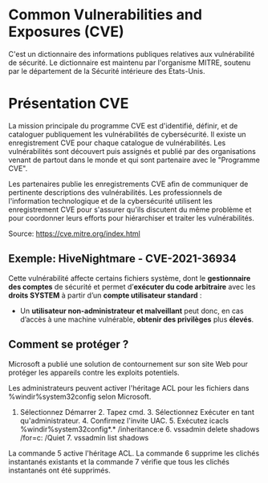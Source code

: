 # Common Vulnerabilities and Exposures (CVE)

C'est un dictionnaire des informations publiques relatives aux vulnérabilité de sécurité.
Le dictionnaire est maintenu par l'organisme MITRE, soutenu par le département de la Sécurité intérieure des États-Unis.


# Présentation CVE

La mission principale du programme CVE est d'identifié, définir, et de cataloguer publiquement les vulnérabilités de cybersécurité. Il existe un enregistrement CVE pour chaque catalogue de vulnérabilités. 
Les vulnérabilités sont découvert puis assignés et publié par des organisations venant de partout dans le monde et qui sont partenaire avec le "Programme CVE".

Les partenaires publie les enregistrements CVE afin de communiquer de pertinente descriptions des vulnérabilités.
Les professionnels de l'information technologique et de la cybersécurité utilisent les enregistrement CVE pour s'assurer qu'ils discutent du même problème et pour coordonner leurs efforts pour hiérarchiser et traiter les vulnérabilités.

Source: https://cve.mitre.org/index.html
 

## Exemple: HiveNightmare - CVE-2021-36934

Cette vulnérabilité affecte certains fichiers système, dont le **gestionnaire des comptes** de sécurité et permet d’**exécuter du code arbitraire** avec les **droits SYSTEM** à partir d’un **compte utilisateur standard** : 

 - Un **utilisateur non-administrateur et malveillant** peut donc, en
   cas d’accès à une machine vulnérable, **obtenir des privilèges** plus
   **élevés**.

## Comment se protéger ?


Microsoft a publié une solution de contournement sur son site Web pour protéger les appareils contre les exploits potentiels.

Les administrateurs peuvent activer l'héritage ACL pour les fichiers dans %windir%system32config selon Microsoft.

   1. Sélectionnez Démarrer
    2.  Tapez cmd.
    3.  Sélectionnez Exécuter en tant qu'administrateur.
    4.  Confirmez l'invite UAC.
    5.  Exécutez icacls %windir%system32config*.* /inheritance:e
    6.  vssadmin delete shadows /for=c: /Quiet
    7.  vssadmin list shadows

La commande 5 active l'héritage ACL. 
La commande 6 supprime les clichés instantanés existants et la commande 7 vérifie que tous les clichés instantanés ont été supprimés.
